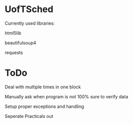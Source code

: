 UofTSched
=========

Currently used libraries:

html5lib

beautifulsoup4

requests

ToDo
====

Deal with multiple times in one block

Manually ask when program is not 100% sure to verify data

Setup proper exceptions and handling

Seperate Practicals out